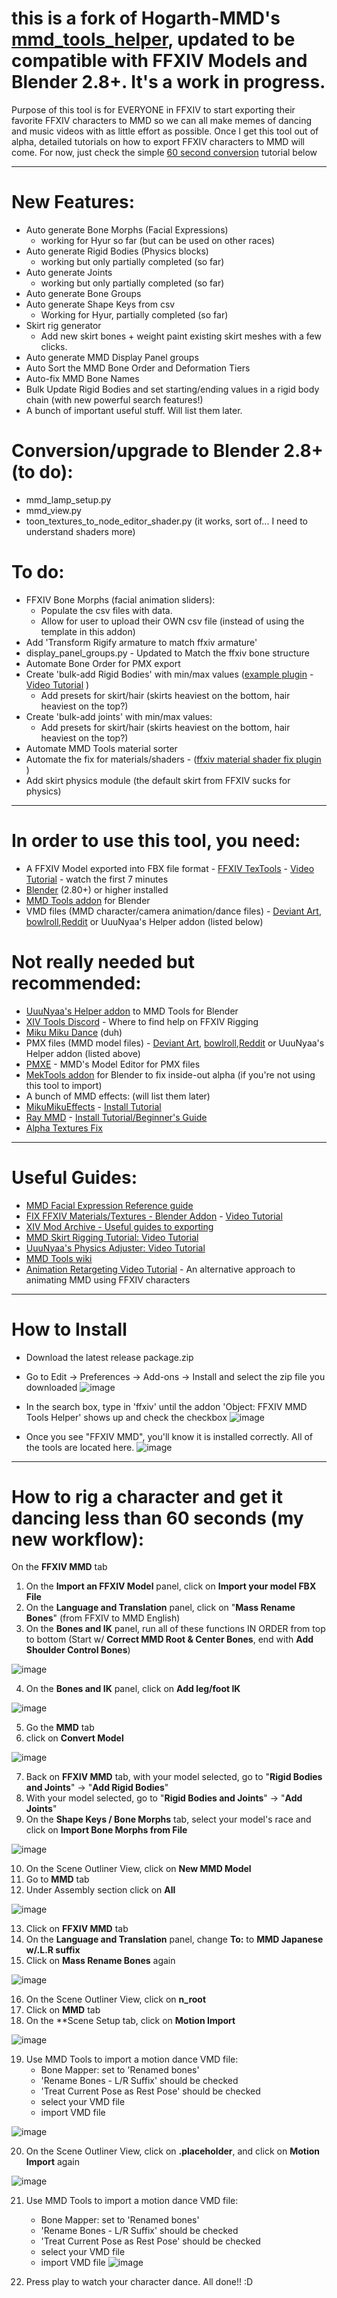# this is a fork of Hogarth-MMD's [mmd_tools_helper](https://github.com/Hogarth-MMD/mmd_tools_helper), updated to be compatible with FFXIV Models and Blender 2.8+. It's a work in progress.

Purpose of this tool is for EVERYONE in FFXIV to start exporting their favorite FFXIV characters to MMD so we can all make memes of dancing and music videos with as little effort as possible. Once I get this tool out of alpha, detailed tutorials on how to export FFXIV characters to MMD will come. For now, just check the simple [60 second conversion](https://github.com/wikid24/ffxiv_mmd_tools_helper/blob/master/README.md#how-to-rig-a-character-and-get-it-dancing-less-than-60-seconds-my-new-workflow) tutorial below

------------

# New Features:
  - Auto generate Bone Morphs (Facial Expressions)
      - working for Hyur so far (but can be used on other races)
  - Auto generate Rigid Bodies (Physics blocks)
      - working but only partially completed (so far)
  - Auto generate Joints
      - working but only partially completed (so far)
  - Auto generate Bone Groups
  - Auto generate Shape Keys from csv
      - Working for Hyur, partially completed (so far)
  - Skirt rig generator
      - Add new skirt bones + weight paint existing skirt meshes with a few clicks.
  - Auto generate MMD Display Panel groups
  - Auto Sort the MMD Bone Order and Deformation Tiers
  - Auto-fix MMD Bone Names
  - Bulk Update Rigid Bodies and set starting/ending values in a rigid body chain (with new powerful search features!)
  - A bunch of important useful stuff. Will list them later.

# Conversion/upgrade to Blender 2.8+ (to do):
  - mmd_lamp_setup.py
  - mmd_view.py
  - toon_textures_to_node_editor_shader.py (it works, sort of... I need to understand shaders more)

# To do:
- FFXIV Bone Morphs (facial animation sliders):
  - Populate the csv files with data. 
  - Allow for user to upload their OWN csv file (instead of using the template in this addon)
- Add 'Transform Rigify armature to match ffxiv armature'
- display_panel_groups.py - Updated to Match the ffxiv bone structure
- Automate Bone Order for PMX export
- Create 'bulk-add Rigid Bodies' with min/max values ([example plugin](https://github.com/12funkeys/rigid_bodys_gen) - [Video Tutorial](https://www.youtube.com/watch?v=0haYapQ7l_U) )
    - Add presets for skirt/hair (skirts heaviest on the bottom, hair heaviest on the top?)
- Create 'bulk-add joints' with min/max values:
    - Add presets for skirt/hair (skirts heaviest on the bottom, hair heaviest on the top?)
- Automate MMD Tools material sorter
- Automate the fix for materials/shaders - ([ffxiv material shader fix plugin](https://drive.google.com/drive/folders/10ashyJJ4HhJqFxDVnGU6s9lyJ0aFHRwa) )
- Add skirt physics module (the default skirt from FFXIV sucks for physics)
------------

# In order to use this tool, you need:
- A FFXIV Model exported into FBX file format - [FFXIV TexTools](https://www.ffxiv-textools.net/) - [Video Tutorial](https://www.youtube.com/watch?v=JbkNt51PRyM) - watch the first 7 minutes
- [Blender](https://www.blender.org/) (2.80+) or higher installed
- [MMD Tools addon](https://github.com/UuuNyaa/blender_mmd_tools) for Blender
- VMD files (MMD character/camera animation/dance files) - [Deviant Art](https://www.deviantart.com/mmd-dance-comunnity/gallery/36305808/motion-dl), [bowlroll](https://bowlroll.net/),[Reddit](https://www.reddit.com/r/mikumikudance/) or UuuNyaa's Helper addon (listed below)

# Not really needed but recommended:
- [UuuNyaa's Helper addon](https://github.com/UuuNyaa/blender_mmd_uuunyaa_tools) to MMD Tools for Blender
- [XIV Tools Discord](https://discord.com/invite/KvGJCCnG8t) - Where to find help on FFXIV Rigging
- [Miku Miku Dance](https://learnmmd.com/downloads/) (duh)
- PMX files (MMD model files) - [Deviant Art](https://www.deviantart.com/mmd-downloads-galore/gallery/39472353/models), [bowlroll](https://bowlroll.net/),[Reddit](https://www.reddit.com/r/mikumikudance/) or UuuNyaa's Helper addon (listed above)
- [PMXE](https://www.deviantart.com/inochi-pm/art/PmxEditor-vr-0254f-English-Version-v2-0-766313588) - MMD's Model Editor for PMX files
- [MekTools addon](https://www.xivmodarchive.com/modid/22780) for Blender to fix inside-out alpha (if you're not using this tool to import)
- A bunch of MMD effects: (will list them later)
- [MikuMikuEffects](https://learnmmd.com/downloads/) - [Install Tutorial](https://www.youtube.com/watch?v=qPOX1eLg3nY)
- [Ray MMD](https://github.com/ray-cast/ray-mmd/releases) - [Install Tutorial/Beginner's Guide](https://learnmmd.com/http:/learnmmd.com/using-ray-mmd-ver-1-5-0-beginners-guide/)
- [Alpha Textures Fix](https://www.deviantart.com/dendewa/art/RayMMD-Alpha-Fix-DOWNLOAD-848877809)

------------
# Useful Guides:
- [MMD Facial Expression Reference guide](https://www.deviantart.com/xoriu/art/MMD-Facial-Expressions-Chart-341504917)
- [FIX FFXIV Materials/Textures - Blender Addon](https://drive.google.com/drive/folders/10ashyJJ4HhJqFxDVnGU6s9lyJ0aFHRwa) - [Video Tutorial](https://user-images.githubusercontent.com/19479648/215879548-67bd503e-70b4-4255-abe4-bc1bbcb06618.mp4)
- [XIV Mod Archive - Useful guides to exporting](https://www.xivmodarchive.com/modid/9408) 
- [MMD Skirt Rigging Tutorial: Video Tutorial](https://www.youtube.com/watch?v=cGcBfhYyjC8)
- [UuuNyaa's Physics Adjuster: Video Tutorial](https://www.youtube.com/watch?v=pRJNJDFSYfk)
- [MMD Tools wiki](https://mmd-blender.fandom.com/wiki/MMD_Tools/Manual)
- [Animation Retargeting Video Tutorial](https://docs.google.com/document/d/1siUjAAJjUk7-Nlq11wE-Sldr8UyCeu7SkFJzUsxZpTU/edit) - An alternative approach to animating MMD using FFXIV characters

------------

# How to Install

 - Download the latest release package.zip
 - Go to Edit -> Preferences -> Add-ons -> Install and select the zip file you downloaded
  ![image](https://user-images.githubusercontent.com/19479648/215303847-8a5b34de-b8be-4070-9ab7-dc51ada3fc10.png)
  
 - In the search box, type in 'ffxiv' until the addon 'Object: FFXIV MMD Tools Helper' shows up and check the checkbox
  ![image](https://user-images.githubusercontent.com/19479648/215303990-62fca28b-79b3-4648-b620-d9c6b0f5aa3c.png)

 - Once you see "FFXIV MMD", you'll know it is installed correctly. All of the tools are located here.
  ![image](https://user-images.githubusercontent.com/19479648/216140678-1b14644f-8639-472d-99dd-23136001bcc7.png)

--------------

# How to rig a character and get it dancing less than 60 seconds (my new workflow):

On the **FFXIV MMD** tab
1) On the **Import an FFXIV Model** panel, click on  **Import your model FBX File**
2) On the **Language and Translation** panel, click on "**Mass Rename Bones**" (from FFXIV to MMD English)
3) On the **Bones and IK** panel, run all of these functions IN ORDER from top to bottom (Start w/ **Correct MMD Root & Center Bones**, end with **Add Shoulder Control Bones**)

![image](https://user-images.githubusercontent.com/19479648/217979381-7c6f51bb-7688-4efd-8625-8ef111ce23c6.png)

4) On the **Bones and IK** panel, click on **Add leg/foot IK**

![image](https://user-images.githubusercontent.com/19479648/217979835-044061eb-ef14-4266-b33c-ea048a38b016.png)


5) Go the **MMD** tab
6) click on **Convert Model**

![image](https://user-images.githubusercontent.com/19479648/217980088-a3cbad2d-f35a-4bf2-b76d-8b384e34deb5.png)

7) Back on **FFXIV MMD** tab, with your model selected, go to "**Rigid Bodies and Joints**" -> "**Add Rigid Bodies**"
8) With your model selected, go to "**Rigid Bodies and Joints**" -> "**Add Joints**"
9) On the **Shape Keys / Bone Morphs** tab, select your model's race and click on **Import Bone Morphs from File**

![image](https://user-images.githubusercontent.com/19479648/217980615-5c8b0469-63e9-4c70-9c11-4dc1f8b14dd1.png)

10) On the Scene Outliner View, click on **New MMD Model**
11) Go to **MMD** tab
12) Under Assembly section click on **All**

![image](https://user-images.githubusercontent.com/19479648/217982914-77067a23-a2ea-47da-99da-ed408d90477b.png)

13) Click on **FFXIV MMD** tab
14)  On the **Language and Translation** panel, change **To:** to **MMD Japanese w/.L.R suffix**
15) Click on **Mass Rename Bones** again

![image](https://user-images.githubusercontent.com/19479648/217983389-f0c07ebf-c535-4968-82a5-543e47dd870e.png)

16) On the Scene Outliner View, click on **n_root**
17) Click on **MMD** tab
18) On the **Scene Setup tab, click on **Motion Import**

![image](https://user-images.githubusercontent.com/19479648/217983858-47f90e84-74ea-47a2-bbef-5f33b055d9f0.png)

19) Use MMD Tools to import a motion dance VMD file:
    - Bone Mapper: set to 'Renamed bones'
    - 'Rename Bones - L/R Suffix' should be checked
    - 'Treat Current Pose as Rest Pose' should be checked
    - select your VMD file
    - import VMD file

![image](https://user-images.githubusercontent.com/19479648/217984754-27ce81b7-7c5a-4c2c-a9b4-31fd00b1be83.png)

20) On the Scene Outliner View, click on **.placeholder**, and click on **Motion Import** again

![image](https://user-images.githubusercontent.com/19479648/217985991-70de46c7-1fef-4804-b80b-38089e3aff4d.png)



21) Use MMD Tools to import a motion dance VMD file:
    - Bone Mapper: set to 'Renamed bones'
    - 'Rename Bones - L/R Suffix' should be checked
    - 'Treat Current Pose as Rest Pose' should be checked
    - select your VMD file
    - import VMD file
   ![image](https://user-images.githubusercontent.com/19479648/217985065-779437ea-8c2a-4013-a781-50edcd759789.png)

22) Press play to watch your character dance. All done!! :D
